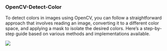### OpenCV-Detect-Color
To detect colors in images using OpenCV, you can follow a straightforward approach that involves reading an image, converting it to a different color space, and applying a mask to isolate the desired colors. Here’s a step-by-step guide based on various methods and implementations available.

![](https://encrypted-tbn0.gstatic.com/images?q=tbn:ANd9GcS_HMzh1_LNXILxIMRws7zZknT-NL9xm4kroQ&s)
